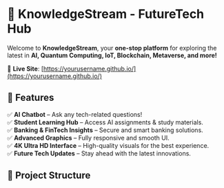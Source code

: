 # 🚀 KnowledgeStream - FutureTech Hub  

Welcome to **KnowledgeStream**, your **one-stop platform** for exploring the latest in **AI, Quantum Computing, IoT, Blockchain, Metaverse, and more!**  

🔗 **Live Site**: [https://yourusername.github.io/](https://yourusername.github.io/)  

## 🌟 Features  
✅ **AI Chatbot** – Ask any tech-related questions!  
✅ **Student Learning Hub** – Access AI assignments & study materials.  
✅ **Banking & FinTech Insights** – Secure and smart banking solutions.  
✅ **Advanced Graphics** – Fully responsive and smooth UI.  
✅ **4K Ultra HD Interface** – High-quality visuals for the best experience.  
✅ **Future Tech Updates** – Stay ahead with the latest innovations.  

## 📂 Project Structure
